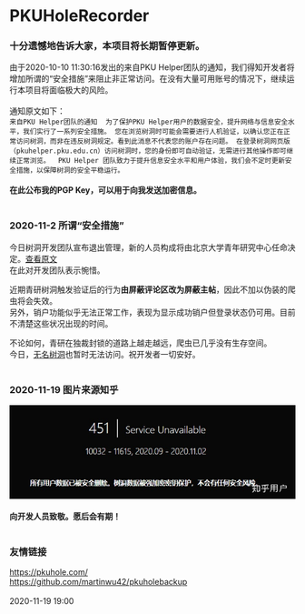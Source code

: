 PKUHoleRecorder
======
### **十分遗憾地告诉大家，本项目将长期暂停更新。**
由于2020-10-10 11:30:16发出的来自PKU Helper团队的通知，我们得知开发者将增加所谓的“安全措施”来阻止非正常访问。在没有大量可用账号的情况下，继续运行本项目将面临极大的风险。<br><br>
通知原文如下：<br>
`来自PKU Helper团队的通知  为了保护PKU Helper用户的数据安全，提升网络与信息安全水平，我们实行了一系列安全措施。 您在浏览树洞时可能会需要进行人机验证，以确认您正在正常访问树洞，而非在违反树洞规定。看到此消息不代表您的账户存在问题。 在登录树洞网页版（pkuhelper.pku.edu.cn）访问树洞时，您的身份即可自动验证，无需进行其他操作即可继续正常浏览。  PKU Helper 团队致力于提升信息安全水平和用户体验，我们会不定时更新安全措施，以保障树洞的安全平稳运行。`<br><br>
**在此公布我的PGP Key，可以用于向我发送加密信息。**<br><br>

### **2020-11-2 所谓“安全措施”**
今日树洞开发团队宣布退出管理，新的人员构成将由北京大学青年研究中心任命决定。[查看原文](https://pkuhelper-web.github.io/announce_v3.html)<br>
在此对开发团队表示惋惜。<br>

近期青研树洞触发验证后的行为**由屏蔽评论区改为屏蔽主帖**，因此不加以伪装的爬虫将会失效。<br>
另外，销户功能似乎无法正常工作，表现为显示成功销户但登录状态仍可用。目前不清楚这些状况出现的时间。<br>

不论如何，青研在独裁封锁的道路上越走越远，爬虫已几乎没有生存空间。<br>
今日，[无名树洞](https://pkuhole.com)也暂时无法访问。祝开发者一切安好。<br><br>

### **2020-11-19 图片来源知乎**
![image](https://github.com/AowuCat/PKUHoleRecorder/blob/master/pic.jpg) <br><br>
**向开发人员致敬。愿后会有期！** <br><br>


### 友情链接
https://pkuhole.com/<br>
https://github.com/martinwu42/pkuholebackup<br><br>
2020-11-19 19:00
